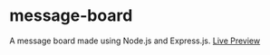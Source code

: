 # message-board
A message board made using Node.js and Express.js.
[Live Preview](https://messageboard-theproficientdev.herokuapp.com/)
